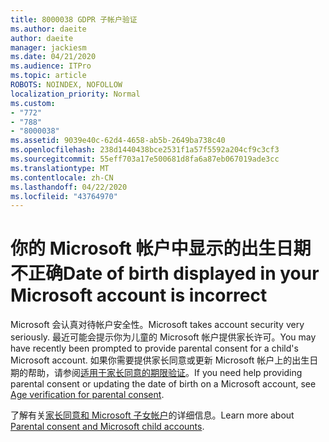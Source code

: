 ```yaml
---
title: 8000038 GDPR 子帐户验证
ms.author: daeite
author: daeite
manager: jackiesm
ms.date: 04/21/2020
ms.audience: ITPro
ms.topic: article
ROBOTS: NOINDEX, NOFOLLOW
localization_priority: Normal
ms.custom:
- "772"
- "788"
- "8000038"
ms.assetid: 9039e40c-62d4-4658-ab5b-2649ba738c40
ms.openlocfilehash: 238d1440438bce2531f1a57f5592a204cf9c3cf3
ms.sourcegitcommit: 55eff703a17e500681d8fa6a87eb067019ade3cc
ms.translationtype: MT
ms.contentlocale: zh-CN
ms.lasthandoff: 04/22/2020
ms.locfileid: "43764970"
---
```

# <a name="date-of-birth-displayed-in-your-microsoft-account-is-incorrect"></a><span data-ttu-id="61adf-102">你的 Microsoft 帐户中显示的出生日期不正确</span><span class="sxs-lookup"><span data-stu-id="61adf-102">Date of birth displayed in your Microsoft account is incorrect</span></span>

<span data-ttu-id="61adf-103">Microsoft 会认真对待帐户安全性。</span><span class="sxs-lookup"><span data-stu-id="61adf-103">Microsoft takes account security very seriously.</span></span> <span data-ttu-id="61adf-104">最近可能会提示你为儿童的 Microsoft 帐户提供家长许可。</span><span class="sxs-lookup"><span data-stu-id="61adf-104">You may have recently been prompted to provide parental consent for a child's Microsoft account.</span></span> <span data-ttu-id="61adf-105">如果你需要提供家长同意或更新 Microsoft 帐户上的出生日期的帮助，请参阅[适用于家长同意的期限验证](https://go.microsoft.com/fwlink/p/?linkid=874364)。</span><span class="sxs-lookup"><span data-stu-id="61adf-105">If you need help providing parental consent or updating the date of birth on a Microsoft account, see [Age verification for parental consent](https://go.microsoft.com/fwlink/p/?linkid=874364).</span></span>
  
<span data-ttu-id="61adf-106">了解有关[家长同意和 Microsoft 子女帐户](https://go.microsoft.com/fwlink/p/?linkid=874365)的详细信息。</span><span class="sxs-lookup"><span data-stu-id="61adf-106">Learn more about [Parental consent and Microsoft child accounts](https://go.microsoft.com/fwlink/p/?linkid=874365).</span></span>
  